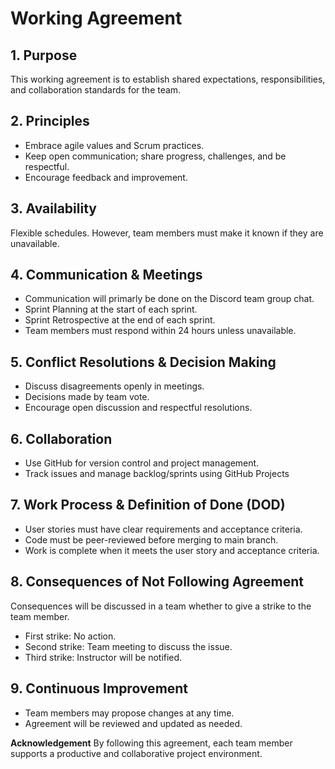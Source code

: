 # Working Agreement

## 1. Purpose

This working agreement is to establish shared expectations, responsibilities, and collaboration standards for the team.

## 2. Principles

- Embrace agile values and Scrum practices.
- Keep open communication; share progress, challenges, and be respectful.
- Encourage feedback and improvement.

## 3. Availability

Flexible schedules. However, team members must make it known if they are unavailable.

## 4. Communication & Meetings

- Communication will primarly be done on the Discord team group chat.
- Sprint Planning at the start of each sprint.
- Sprint Retrospective at the end of each sprint.
- Team members must respond within 24 hours unless unavailable.

## 5. Conflict Resolutions & Decision Making

- Discuss disagreements openly in meetings.
- Decisions made by team vote.
- Encourage open discussion and respectful resolutions.

## 6. Collaboration

- Use GitHub for version control and project management.
- Track issues and manage backlog/sprints using GitHub Projects

## 7. Work Process & Definition of Done (DOD)

- User stories must have clear requirements and acceptance criteria.
- Code must be peer-reviewed before merging to main branch.
- Work is complete when it meets the user story and acceptance criteria.

## 8. Consequences of Not Following Agreement

Consequences will be discussed in a team whether to give a strike to the team member.

- First strike: No action.
- Second strike: Team meeting to discuss the issue.
- Third strike: Instructor will be notified.

## 9. Continuous Improvement

- Team members may propose changes at any time.
- Agreement will be reviewed and updated as needed.

**Acknowledgement**
By following this agreement, each team member supports a productive and collaborative project environment.